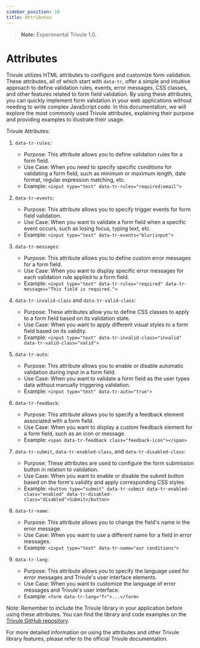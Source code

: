 ```yaml
---
sidebar_position: 18
title: Attributes
---
```

> **Note:** Experimental Trivule 1.0.

# Attributes

Trivule utilizes HTML attributes to configure and customize form validation. These attributes, all of which start with `data-tr`, offer a simple and intuitive approach to define validation rules, events, error messages, CSS classes, and other features related to form field validation. By using these attributes, you can quickly implement form validation in your web applications without needing to write complex JavaScript code. In this documentation, we will explore the most commonly used Trivule attributes, explaining their purpose and providing examples to illustrate their usage.

Trivule Attributes:

1. `data-tr-rules`:
   - Purpose: This attribute allows you to define validation rules for a form field.
   - Use Case: When you need to specify specific conditions for validating a form field, such as minimum or maximum length, date format, regular expression matching, etc.
   - Example: `<input type="text" data-tr-rules="required|email">`

2. `data-tr-events`:
   - Purpose: This attribute allows you to specify trigger events for form field validation.
   - Use Case: When you want to validate a form field when a specific event occurs, such as losing focus, typing text, etc.
   - Example: `<input type="text" data-tr-events="blur|input">`

3. `data-tr-messages`:
   - Purpose: This attribute allows you to define custom error messages for a form field.
   - Use Case: When you want to display specific error messages for each validation rule applied to a form field.
   - Example: `<input type="text" data-tr-rules="required" data-tr-messages="This field is required.">`

4. `data-tr-invalid-class` and `data-tr-valid-class`:
   - Purpose: These attributes allow you to define CSS classes to apply to a form field based on its validation state.
   - Use Case: When you want to apply different visual styles to a form field based on its validity.
   - Example: `<input type="text" data-tr-invalid-class="invalid" data-tr-valid-class="valid">`

5. `data-tr-auto`:
   - Purpose: This attribute allows you to enable or disable automatic validation during input in a form field.
   - Use Case: When you want to validate a form field as the user types data without manually triggering validation.
   - Example: `<input type="text" data-tr-auto="true">`

6. `data-tr-feedback`:
   - Purpose: This attribute allows you to specify a feedback element associated with a form field.
   - Use Case: When you want to display a custom feedback element for a form field, such as an icon or message.
   - Example: `<span data-tr-feedback class="feedback-icon"></span>`

7. `data-tr-submit`, `data-tr-enabled-class`, and `data-tr-disabled-class`:
   - Purpose: These attributes are used to configure the form submission button in relation to validation.
   - Use Case: When you want to enable or disable the submit button based on the form's validity and apply corresponding CSS styles.
   - Example: `<button type="submit" data-tr-submit data-tr-enabled-class="enabled" data-tr-disabled-class="disabled">Submit</button>`

8. `data-tr-name`: 
   - Purpose: This attribute allows you to change the field's name in the error message.
   - Use Case: When you want to use a different name for a field in error messages.
   - Example: `<input type="text" data-tr-name="our conditions">`

9. `data-tr-lang`:
   - Purpose: This attribute allows you to specify the language used for error messages and Trivule's user interface elements.
   - Use Case: When you want to customize the language of error messages and Trivule's user interface.
   - Example: `<form data-tr-lang="fr">...</form>`

Note: Remember to include the Trivule library in your application before using these attributes. You can find the library and code examples on the [Trivule GitHub repository](https://github.com/trivule/trivule).

For more detailed information on using the attributes and other Trivule library features, please refer to the official Trivule documentation.